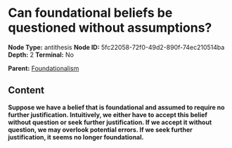 # Can foundational beliefs be questioned without assumptions?

**Node Type:** antithesis
**Node ID:** 5fc22058-72f0-49d2-890f-74ec210514ba
**Depth:** 2
**Terminal:** No

**Parent:** [Foundationalism](foundationalism.md)

## Content

**Suppose we have a belief that is foundational and assumed to require no further justification. Intuitively, we either have to accept this belief without question or seek further justification. If we accept it without question, we may overlook potential errors. If we seek further justification, it seems no longer foundational.**

